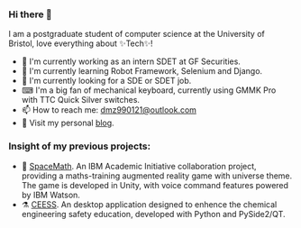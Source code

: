 ### Hi there 👋
I am a postgraduate student of computer science at the University of Bristol, love everything about ✨Tech✨!

- 🔭 I'm currently working as an intern SDET at GF Securities.
- 🌱 I'm currently learning Robot Framework, Selenium and Django.
- 💬 I'm currently looking for a SDE or SDET job.
- ⌨ I'm a big fan of mechanical keyboard, currently using GMMK Pro with TTC Quick Silver switches.
- 📫 How to reach me: dmz990121@outlook.com
- 🧊 Visit my personal [blog](https://blog.desmond.run/).

### Insight of my previous projects:
- 🚀 [SpaceMath](https://github.com/UOB-SpaceMath/SpaceMath). An IBM Academic Initiative collaboration project, providing a maths-training augmented reality game with universe theme. The game is developed in Unity, with voice command features powered by IBM Watson.
- ⚗ [CEESS](https://github.com/Desmond121/CEESS). An desktop application designed to enhence the chemical engineering safety education, developed with Python and PySide2/QT.



<!--
**Desmond121/Desmond121** is a ✨ _special_ ✨ repository because its `README.md` (this file) appears on your GitHub profile.

Here are some ideas to get you started:

- 🔭 I’m currently working on ...
- 🌱 I’m currently learning ...
- 👯 I’m looking to collaborate on ...
- 🤔 I’m looking for help with ...
- 💬 Ask me about ...
- 📫 How to reach me: ...
- 😄 Pronouns: ...
- ⚡ Fun fact: ...
-->
